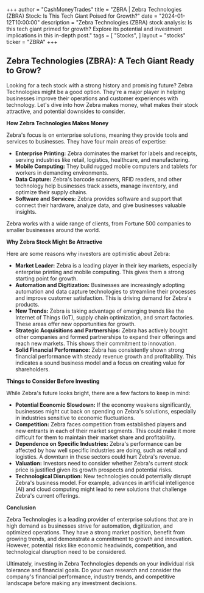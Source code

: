+++
author = "CashMoneyTrades"
title = "ZBRA |  Zebra Technologies (ZBRA) Stock: Is This Tech Giant Poised for Growth?"
date = "2024-01-12T10:00:00"
description = "Zebra Technologies (ZBRA) stock analysis: Is this tech giant primed for growth? Explore its potential and investment implications in this in-depth post."
tags = [
"Stocks",
]
layout = "stocks"
ticker = "ZBRA"
+++
        


## Zebra Technologies (ZBRA): A Tech Giant Ready to Grow?

Looking for a tech stock with a strong history and promising future? Zebra Technologies might be a good option. They're a major player in helping businesses improve their operations and customer experiences with technology. Let's dive into how Zebra makes money, what makes their stock attractive, and potential downsides to consider.

**How Zebra Technologies Makes Money**

Zebra's focus is on enterprise solutions, meaning they provide tools and services to businesses. They have four main areas of expertise:

* **Enterprise Printing:** Zebra dominates the market for labels and receipts, serving industries like retail, logistics, healthcare, and manufacturing.
* **Mobile Computing:** They build rugged mobile computers and tablets for workers in demanding environments.
* **Data Capture:** Zebra's barcode scanners, RFID readers, and other technology help businesses track assets, manage inventory, and optimize their supply chains.
* **Software and Services:** Zebra provides software and support that connect their hardware, analyze data, and give businesses valuable insights.

Zebra works with a wide range of clients, from Fortune 500 companies to smaller businesses around the world.

**Why Zebra Stock Might Be Attractive**

Here are some reasons why investors are optimistic about Zebra:

* **Market Leader:** Zebra is a leading player in their key markets, especially enterprise printing and mobile computing. This gives them a strong starting point for growth.
* **Automation and Digitization:** Businesses are increasingly adopting automation and data capture technologies to streamline their processes and improve customer satisfaction. This is driving demand for Zebra's products.
* **New Trends:** Zebra is taking advantage of emerging trends like the Internet of Things (IoT), supply chain optimization, and smart factories. These areas offer new opportunities for growth.
* **Strategic Acquisitions and Partnerships:** Zebra has actively bought other companies and formed partnerships to expand their offerings and reach new markets. This shows their commitment to innovation.
* **Solid Financial Performance:** Zebra has consistently shown strong financial performance with steady revenue growth and profitability. This indicates a sound business model and a focus on creating value for shareholders.

**Things to Consider Before Investing**

While Zebra's future looks bright, there are a few factors to keep in mind:

* **Potential Economic Slowdown:** If the economy weakens significantly, businesses might cut back on spending on Zebra's solutions, especially in industries sensitive to economic fluctuations.
* **Competition:** Zebra faces competition from established players and new entrants in each of their market segments. This could make it more difficult for them to maintain their market share and profitability.
* **Dependence on Specific Industries:** Zebra's performance can be affected by how well specific industries are doing, such as retail and logistics. A downturn in these sectors could hurt Zebra's revenue.
* **Valuation:** Investors need to consider whether Zebra's current stock price is justified given its growth prospects and potential risks.
* **Technological Disruption:** New technologies could potentially disrupt Zebra's business model. For example, advances in artificial intelligence (AI) and cloud computing might lead to new solutions that challenge Zebra's current offerings.

**Conclusion**

Zebra Technologies is a leading provider of enterprise solutions that are in high demand as businesses strive for automation, digitization, and optimized operations. They have a strong market position, benefit from growing trends, and demonstrate a commitment to growth and innovation. However, potential risks like economic headwinds, competition, and technological disruption need to be considered.

Ultimately, investing in Zebra Technologies depends on your individual risk tolerance and financial goals. Do your own research and consider the company's financial performance, industry trends, and competitive landscape before making any investment decisions. 

        